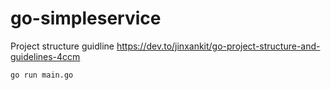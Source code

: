 # go-simpleservice

Project structure guidline https://dev.to/jinxankit/go-project-structure-and-guidelines-4ccm

`go run main.go`

